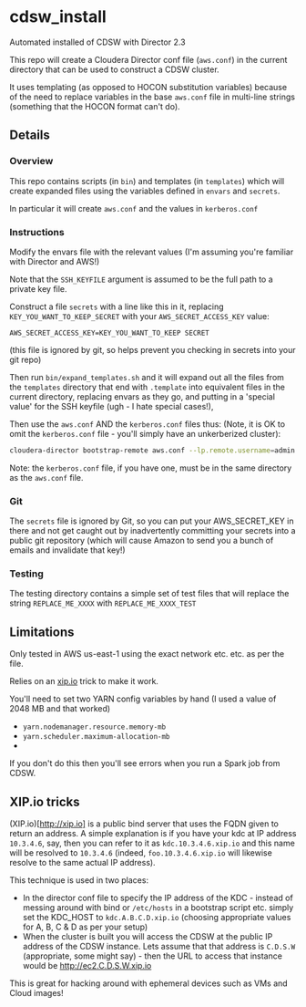 # cdsw_install
Automated installed of CDSW with Director 2.3

This repo will create a Cloudera Director conf file (`aws.conf`) in the current directory that can be used to construct a
CDSW cluster.

It uses templating (as opposed to HOCON substitution variables) because of the need to replace variables in the base `aws.conf`
file in multi-line strings (something that the HOCON format can't do).

## Details
### Overview
This repo contains scripts (in `bin`) and templates (in `templates`) which will create expanded files using the variables defined in `envars` and `secrets`.

In particular it will create `aws.conf` and the values in `kerberos.conf`


### Instructions
Modify the envars file with the relevant values (I'm assuming you're familiar with Director and AWS!)

Note that the `SSH_KEYFILE` argument is assumed to be the full path to a private key file.

Construct a file `secrets` with a line like this in it, replacing `KEY_YOU_WANT_TO_KEEP_SECRET` with your `AWS_SECRET_ACCESS_KEY` value:
```
AWS_SECRET_ACCESS_KEY=KEY_YOU_WANT_TO_KEEP SECRET
```

(this file is ignored by git, so helps prevent you checking in secrets into your git repo)

Then run `bin/expand_templates.sh` and it will expand out all the files from the `templates` directory that end with `.template` into equivalent files in the current directory, replacing envars as they go, and putting in a 'special value' for the SSH keyfile (ugh - I hate special cases!), 

Then use the `aws.conf` AND the `kerberos.conf` files thus: (Note, it is OK to omit the `kerberos.conf` file - you'll simply have an unkerberized cluster):

```sh
cloudera-director bootstrap-remote aws.conf --lp.remote.username=admin --lp.remote.password=admin
```
Note: the `kerberos.conf` file, if you have one, must be in the same directory as the `aws.conf` file.

### Git
The `secrets` file is ignored by Git, so you can put your AWS_SECRET_KEY in there and not get caught out by inadvertently committing your secrets into a public git repository (which will cause Amazon to send you a bunch of emails and invalidate that key!)

### Testing
The testing directory contains a simple set of test files that will replace the string `REPLACE_ME_XXXX` with `REPLACE_ME_XXXX_TEST`

## Limitations
Only tested in AWS us-east-1 using the exact network etc. etc. as per the file.

Relies on an [xip.io](http://xip.io) trick to make it work.

You'll need to set two YARN config variables by hand (I used a value of 2048 MB and that worked)
+ `yarn.nodemanager.resource.memory-mb`
+ `yarn.scheduler.maximum-allocation-mb`
+ 
If you don't do this then you'll see errors when you run a Spark job from CDSW.

## XIP.io tricks
(XIP.io)[http://xip.io] is a public bind server that uses the FQDN given to return an address. A simple explanation is if you have your kdc at IP address `10.3.4.6`, say, then you can refer to it as `kdc.10.3.4.6.xip.io` and this name will be resolved to `10.3.4.6` (indeed, `foo.10.3.4.6.xip.io` will likewise resolve to the same actual IP address).

This technique is used in two places:
+ In the director conf file to specify the IP address of the KDC - instead of messing around with bind or `/etc/hosts` in a bootstrap script etc. simply set the KDC_HOST to `kdc.A.B.C.D.xip.io` (choosing appropriate values for A, B, C & D as per your setup)
+ When the cluster is built you will access the CDSW at the public IP address of the CDSW instance. Lets assume that that address is `C.D.S.W` (appropriate, some might say) - then the URL to access that instance would be http://ec2.C.D.S.W.xip.io

This is great for hacking around with ephemeral devices such as VMs and Cloud images!
